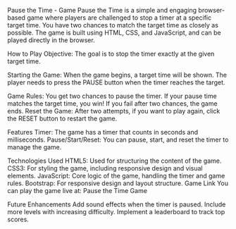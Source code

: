 Pause the Time - Game
Pause the Time is a simple and engaging browser-based game where players are challenged to stop a timer at a specific target time. 
You have two chances to match the target time as closely as possible. The game is built using HTML, CSS, and JavaScript, and can be played directly in the browser.

How to Play
Objective: The goal is to stop the timer exactly at the given target time.

Starting the Game:
When the game begins, a target time will be shown.
The player needs to press the PAUSE button when the timer reaches the target.

Game Rules:
You get two chances to pause the timer.
If your pause time matches the target time, you win!
If you fail after two chances, the game ends.
Reset the Game: After two attempts, if you want to play again, click the RESET button to restart the game.

Features
Timer: The game has a timer that counts in seconds and milliseconds.
Pause/Start/Reset: You can pause, start, and reset the timer to manage the game.


Technologies Used
HTML5: Used for structuring the content of the game.
CSS3: For styling the game, including responsive design and visual elements.
JavaScript: Core logic of the game, handling the timer and game rules.
Bootstrap: For responsive design and layout structure.
Game Link
You can play the game live at: Pause the Time Game


Future Enhancements
Add sound effects when the timer is paused.
Include more levels with increasing difficulty.
Implement a leaderboard to track top scores.
